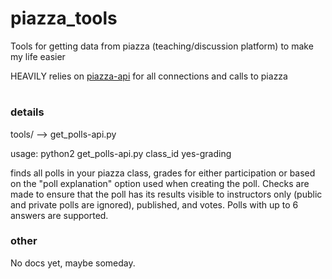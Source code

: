 # piazza_tools
Tools for getting data from piazza (teaching/discussion platform) to make my life easier

HEAVILY relies on [piazza-api](https://github.com/hfaran/piazza-api) for all
connections and calls to piazza

#
### details
tools/
--> get_polls-api.py

usage: python2 get_polls-api.py class_id yes-grading

finds all polls in your piazza class, grades for either participation or based
on the "poll explanation" option used when creating the poll. Checks are made to
ensure that the poll has its results visible to instructors only (public and
private polls are ignored), published, and votes. Polls with up to 6 answers are
supported.



### other
No docs yet, maybe someday.
